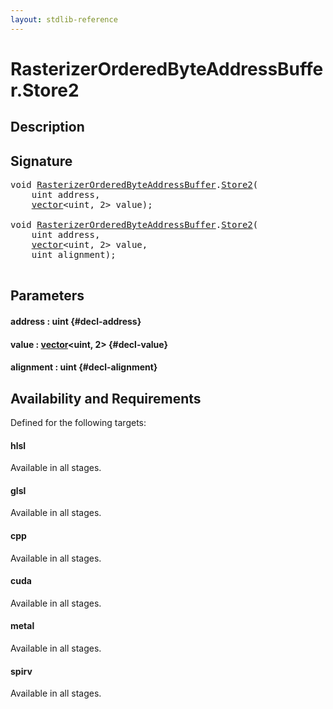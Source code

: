 ```yaml
---
layout: stdlib-reference
---
```


# RasterizerOrderedByteAddressBuffer\.Store2

## Description





## Signature 

<pre>
void <a href="/stdlib-reference/types/RasterizerOrderedByteAddressBuffer/index" class="code_type">RasterizerOrderedByteAddressBuffer</a>.<a href="/stdlib-reference/types/RasterizerOrderedByteAddressBuffer/Store2">Store2</a>(
    uint <span class='code_param'>address</span>,
    <a href="/stdlib-reference/types/vector/index" class="code_type">vector</a>&lt;uint, 2&gt; <span class='code_param'>value</span>);

void <a href="/stdlib-reference/types/RasterizerOrderedByteAddressBuffer/index" class="code_type">RasterizerOrderedByteAddressBuffer</a>.<a href="/stdlib-reference/types/RasterizerOrderedByteAddressBuffer/Store2">Store2</a>(
    uint <span class='code_param'>address</span>,
    <a href="/stdlib-reference/types/vector/index" class="code_type">vector</a>&lt;uint, 2&gt; <span class='code_param'>value</span>,
    uint <span class='code_param'>alignment</span>);

</pre>

## Parameters

#### address  : uint {#decl-address}
#### value  : [vector](/stdlib-reference/types/vector/index)\<uint, 2\> {#decl-value}
#### alignment  : uint {#decl-alignment}

## Availability and Requirements

Defined for the following targets:

#### hlsl
Available in all stages.

#### glsl
Available in all stages.

#### cpp
Available in all stages.

#### cuda
Available in all stages.

#### metal
Available in all stages.

#### spirv
Available in all stages.




